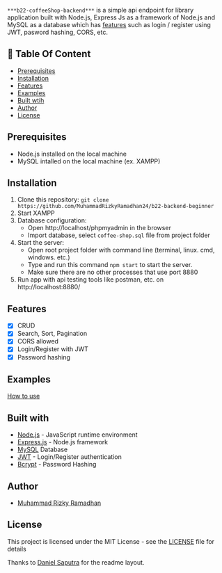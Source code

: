 `***b22-coffeeShop-backend***` is a simple api endpoint for library application built with Node.js, Express Js as a framework of Node.js and MySQL as a database which has [features](https://github.com/rifanid98/libraryapp-api#features) such as login / register using JWT, pasword hashing, CORS, etc. 

## :memo: Table Of Content
* [Prerequisites](https://github.com/MuhammadRizkyRamadhan24/b22-backend-beginner#prerequisites)
* [Installation](https://github.com/MuhammadRizkyRamadhan24/b22-backend-beginner#installation)
* [Features](https://github.com/MuhammadRizkyRamadhan24/b22-backend-beginner#features)
* [Examples](https://github.com/MuhammadRizkyRamadhan24/b22-backend-beginner#examples)
* [Built wtih](https://github.com/MuhammadRizkyRamadhan24/b22-backend-beginner#features)
* [Author](https://github.com/MuhammadRizkyRamadhan24/b22-backend-beginner#author)
* [License](https://github.com/MuhammadRizkyRamadhan24/b22-backend-beginner#license)

## Prerequisites
- Node.js installed on the local machine
- MySQL intalled on the local machine (ex. XAMPP)

## Installation
1. Clone this repository:
    `git clone https://github.com/MuhammadRizkyRamadhan24/b22-backend-beginner`
2. Start XAMPP
3. Database configuration:
    * Open http://localhost/phpmyadmin in the browser
    * Import database, select `coffee-shop.sql` file from project folder
4. Start the server:
    * Open root project folder with command line (terminal, linux. cmd, windows. etc.)
    * Type and run this command `npm start` to start the server.
    * Make sure there are no other processes that use port 8880
5. Run app with api testing tools like postman, etc. on http://localhost:8880/

## Features
- [x] CRUD
- [x] Search, Sort, Pagination
- [x] CORS allowed
- [x] Login/Register with JWT
- [x] Password hashing

## Examples
[How to use](https://www.getpostman.com/collections/669288d9b3a9b92cb04e)

## Built with
- [Node.js](http://nodejs.org/) - JavaScript runtime environment
- [Express.js](https://expressjs.com/) - Node.js framework
- [MySQL](https://www.mysql.com/) Database
- [JWT](https://jwt.io/) - Login/Register authentication
- [Bcrypt](https://github.com/kelektiv/node.bcrypt.js) - Password Hashing

## Author
- [Muhammad Rizky Ramadhan](https://www.linkedin.com/in/muhammad-rizky-ramadhan-258a8b194/)

## License
This project is licensed under the MIT License - see the [LICENSE](https://github.com/MuhammadRizkyRamadhan24/b22-backend-beginner/blob/master/LICENSE) file for details

Thanks to [Daniel Saputra](https://www.linkedin.com/in/danielwetan/) for the readme layout.
